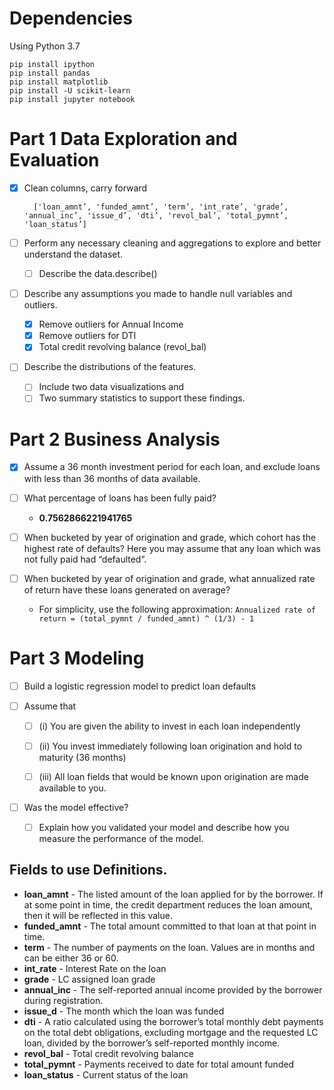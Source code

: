 # Dependencies

Using Python 3.7

    pip install ipython
    pip install pandas
    pip install matplotlib
    pip install -U scikit-learn
    pip install jupyter notebook


# Part 1 Data Exploration and Evaluation
- [x] Clean columns, carry forward

        ['loan_amnt’, 'funded_amnt’, 'term’, 'int_rate’, 'grade’, 'annual_inc’, 'issue_d’, 'dti’, 'revol_bal’, 'total_pymnt’, 'loan_status’]
      
- [ ] Perform any necessary cleaning and aggregations to explore and better
  understand the dataset.
  - [ ] Describe the data.describe()

- [ ] Describe any assumptions you made to handle null variables and outliers.
    - [x] Remove outliers for Annual Income
    - [x] Remove outliers for DTI
    - [x] Total credit revolving balance (revol_bal)

- [ ] Describe the distributions of the features.
    - [ ] Include two data visualizations and 
    - [ ] Two summary statistics to support these findings.
  
# Part 2 Business Analysis
- [x] Assume a 36 month investment period for each loan, and exclude loans with less than 36 months of data available.

- [ ] What percentage of loans has been fully paid?
    * **0.7562866221941765**

- [ ] When bucketed by year of origination and grade, which cohort has the highest rate of defaults? Here you may assume that any loan which was not fully paid had “defaulted”.

- [ ] When bucketed by year of origination and grade, what annualized rate of
      return have these loans generated on average?
      
    * For simplicity, use the following approximation:
      `Annualized rate of return = (total_pymnt / funded_amnt) ^ (1/3) - 1`


# Part 3 Modeling
- [ ] Build a logistic regression model to predict loan defaults

- [ ] Assume that

    - [ ] (i) You are given the ability to invest in each loan independently
    
    - [ ] (ii) You invest immediately following loan origination and hold to maturity (36 months)
    
    - [ ] (iii) All loan fields that would be known upon origination are made available to you.

- [ ] Was the model effective? 
    - [ ] Explain how you validated your model and describe how you measure the performance of the model.
    
    
## Fields to use Definitions. 

* **loan_amnt** - The listed amount of the loan applied for by the borrower. If at some point in time, the credit department reduces the loan amount, then it will be reflected in this value.
* **funded_amnt** - The total amount committed to that loan at that point in time.
* **term** - The number of payments on the loan. Values are in months and can be either 36 or 60.
* **int_rate** - Interest Rate on the loan
* **grade** - LC assigned loan grade
* **annual_inc** - The self-reported annual income provided by the borrower during registration.
* **issue_d** - The month which the loan was funded
* **dti** - A ratio calculated using the borrower’s total monthly debt payments on the total debt obligations, excluding mortgage and the requested LC loan, divided by the borrower’s self-reported monthly income.
* **revol_bal** - Total credit revolving balance
* **total_pymnt** - Payments received to date for total amount funded
* **loan_status** - Current status of the loan
